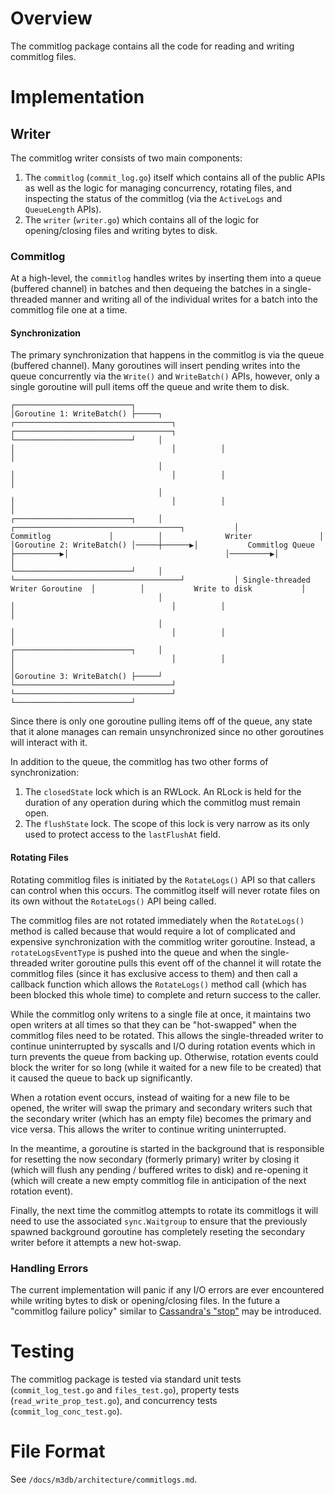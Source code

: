 # Overview

The commitlog package contains all the code for reading and writing commitlog files.

# Implementation

## Writer

The commitlog writer consists of two main components:

1. The `commitlog` (`commit_log.go`) itself which contains all of the public APIs as well as the logic for managing concurrency, rotating files, and inspecting the status of the commitlog (via the `ActiveLogs` and `QueueLength` APIs).
2. The `writer` (`writer.go`) which contains all of the logic for opening/closing files and writing bytes to disk.

### Commitlog

At a high-level, the `commitlog` handles writes by inserting them into a queue (buffered channel) in batches and then dequeing the batches in a single-threaded manner and writing all of the individual writes for a batch into the commitlog file one at a time.

#### Synchronization

The primary synchronization that happens in the commitlog is via the queue (buffered channel). Many goroutines will insert pending writes into the queue concurrently via the `Write()` and `WriteBatch()` APIs, however, only a single goroutine will pull items off the queue and write them to disk.

```
┌──────────────────────────┐
│Goroutine 1: WriteBatch() ├─────┐                                                         ┌───────────────────────────────────┐          ┌───────────────────────────────────┐
└──────────────────────────┘     │                                                         │                                   │          │                                   │
                                 │                                                         │                                   │          │                                   │
                                 │                                                         │                                   │          │                                   │
┌──────────────────────────┐     │       ┌─────────────────────────────────────┐           │             Commitlog             │          │              Writer               │
│Goroutine 2: WriteBatch() │─────┼──────▶│           Commitlog Queue           ├──────────▶│                                   │─────────▶│                                   │
└──────────────────────────┘     │       └─────────────────────────────────────┘           │ Single-threaded Writer Goroutine  │          │           Write to disk           │
                                 │                                                         │                                   │          │                                   │
                                 │                                                         │                                   │          │                                   │
┌──────────────────────────┐     │                                                         │                                   │          │                                   │
│Goroutine 3: WriteBatch() ├─────┘                                                         └───────────────────────────────────┘          └───────────────────────────────────┘
└──────────────────────────┘
```

Since there is only one goroutine pulling items off of the queue, any state that it alone manages can remain unsynchronized since no other goroutines will interact with it.

In addition to the queue, the commitlog has two other forms of synchronization:

1. The `closedState` lock which is an RWLock. An RLock is held for the duration of any operation during which the commitlog must remain open.
2. The `flushState` lock. The scope of this lock is very narrow as its only used to protect access to the `lastFlushAt` field.

#### Rotating Files

Rotating commitlog files is initiated by the `RotateLogs()` API so that callers can control when this occurs. The commitlog itself will never rotate files on its own without the `RotateLogs()` API being called.

The commitlog files are not rotated immediately when the `RotateLogs()` method is called because that would require a lot of complicated and expensive synchronization with the commitlog writer goroutine. Instead, a `rotateLogsEventType` is pushed into the queue and when the single-threaded writer goroutine pulls this event off of the channel it will rotate the commitlog files (since it has exclusive access to them) and then call a callback function which allows the `RotateLogs()` method call (which has been blocked this whole time) to complete and return success to the caller.

While the commitlog only writens to a single file at once, it maintains two open writers at all times so that they can be "hot-swapped" when the commitlog files need to be rotated. This allows the single-threaded writer to continue uninterrupted by syscalls and I/O during rotation events which in turn prevents the queue from backing up. Otherwise, rotation events could block the writer for so long (while it waited for a new file to be created) that it caused the queue to back up significantly.

When a rotation event occurs, instead of waiting for a new file to be opened, the writer will swap the primary and secondary writers such that the secondary writer (which has an empty file) becomes the primary and vice versa. This allows the writer to continue writing uninterrupted.

In the meantime, a goroutine is started in the background that is responsible for resetting the now secondary (formerly primary) writer by closing it (which will flush any pending / buffered writes to disk) and re-opening it (which will create a new empty commitlog file in anticipation of the next rotation event).

Finally, the next time the commitlog attempts to rotate its commitlogs it will need to use the associated `sync.Waitgroup` to ensure that the previously spawned background goroutine has completely reseting the secondary writer before it attempts a new hot-swap.

### Handling Errors

The current implementation will panic if any I/O errors are ever encountered while writing bytes to disk or opening/closing files. In the future a "commitlog failure policy" similar to [Cassandra's "stop"](https://github.com/apache/cassandra/blob/6dfc1e7eeba539774784dfd650d3e1de6785c938/conf/cassandra.yaml#L232) may be introduced.

# Testing

The commitlog package is tested via standard unit tests (`commit_log_test.go` and `files_test.go`), property tests (`read_write_prop_test.go`), and concurrency tests (`commit_log_conc_test.go`).

# File Format

See `/docs/m3db/architecture/commitlogs.md`.
